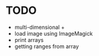 # TODO

* multi-dimensional +
* load image using ImageMagick
* print arrays
* getting ranges from array
